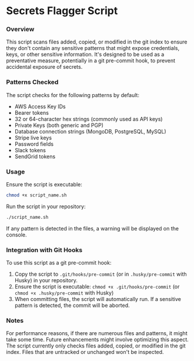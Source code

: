 # Secrets Flagger Script

### Overview
This script scans files added, copied, or modified in the git index to ensure they don't contain any sensitive patterns that might expose credentials, keys, or other sensitive information. It's designed to be used as a preventative measure, potentially in a git pre-commit hook, to prevent accidental exposure of secrets.

### Patterns Checked
The script checks for the following patterns by default:

- AWS Access Key IDs
- Bearer tokens
- 32 or 64-character hex strings (commonly used as API keys)
- Private Keys (both generic and PGP)
- Database connection strings (MongoDB, PostgreSQL, MySQL)
- Stripe live keys
- Password fields
- Slack tokens
- SendGrid tokens

### Usage
Ensure the script is executable:
```bash
chmod +x script_name.sh
```

Run the script in your repository:
```bash
./script_name.sh
```

If any pattern is detected in the files, a warning will be displayed on the console.

### Integration with Git Hooks
To use this script as a git pre-commit hook:

1. Copy the script to `.git/hooks/pre-commit` (or in `.husky/pre-commit` with Husky) in your repository. <br />
2. Ensure the script is executable: `chmod +x .git/hooks/pre-commit` (or `chmod +x .husky/pre-commit` with Husky) <br />
3. When committing files, the script will automatically run. If a sensitive pattern is detected, the commit will be aborted. <br />


### Notes
For performance reasons, if there are numerous files and patterns, it might take some time. Future enhancements might involve optimizing this aspect.
The script currently only checks files added, copied, or modified in the git index. Files that are untracked or unchanged won't be inspected.
